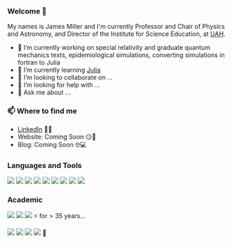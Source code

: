 ### Welcome 👋

My names is James Miller and I'm currently Professor and Chair of Physics and Astronomy, and Director of the Institute for Science Education, at [UAH](https://www.uah.edu/science/departments/physics).

- 🔭 I’m currently working on special relativity and graduate quantum mechanics texts, epidemiological simulations, converting simulations in fortran to Julia
- 🌱 I’m currently learning [Julia](https://julialang.org/)
- 👯 I’m looking to collaborate on ...
- 🤔 I’m looking for help with ...
- 💬 Ask me about ...


### 📫 Where to find me
- [LinkedIn](https://www.linkedin.com/in/4millerja/) 👨💼
- Website: Coming Soon 😏🔗
- Blog: Coming Soon 🤓💻

### Languages and Tools

![](https://img.shields.io/badge/Code-Fortran-informational?style=flat&logo=<LOGO_NAME>&logoColor=white&color=2bbc8a)
![](https://img.shields.io/badge/Code-Mathematica-informational?style=flat&logo=<LOGO_NAME>&logoColor=white&color=2bbc8a)
![](https://img.shields.io/badge/Code-Julia-informational?style=flat&logo=<LOGO_NAME>&logoColor=white&color=2bbc8a)
![](https://img.shields.io/badge/Code-Matlab-informational?style=flat&logo=<LOGO_NAME>&logoColor=white&color=2bbc8a)
![](https://img.shields.io/badge/OS-macOS-informational?style=flat&logo=<LOGO_NAME>&logoColor=white&color=2bbc8a)
![](https://img.shields.io/badge/OS-Linux-informational?style=flat&logo=<LOGO_NAME>&logoColor=white&color=2bbc8a)
![](https://img.shields.io/badge/Editor-Sublime-informational?style=flat&logo=<LOGO_NAME>&logoColor=white&color=2bbc8a)
![](https://img.shields.io/badge/Environment-Pluto-informational?style=flat&logo=<LOGO_NAME>&logoColor=white&color=2bbc8a)
![](https://img.shields.io/badge/Environment-Jupyter-informational?style=flat&logo=<LOGO_NAME>&logoColor=white&color=2bbc8a)

### Academic

![](https://img.shields.io/badge/Teaching-Graduate-informational?style=flat&logo=<LOGO_NAME>&logoColor=white&color=informational)
![](https://img.shields.io/badge/Teaching-Undergraduate-informational?style=flat&logo=<LOGO_NAME>&logoColor=white&color=informational)
![](https://img.shields.io/badge/Teaching-MS%20and%20PhD%20supervision-informational?style=flat&logo=<LOGO_NAME>&logoColor=white&color=informational)
⚡ for > 35 years...

![](https://img.shields.io/badge/Theory-High%20Energy%20Solar%20Physics-informational?style=flat&logo=<LOGO_NAME>&logoColor=white&color=orange)
![](https://img.shields.io/badge/Computation-Plasma%20Physics-informational?style=flat&logo=<LOGO_NAME>&logoColor=white&color=orange)
![](https://img.shields.io/badge/Computation-Quantum%20Mechanics-informational?style=flat&logo=<LOGO_NAME>&logoColor=white&color=orange)
![](https://img.shields.io/badge/Education-K-12%20STEM%20reform-informational?style=flat&logo=<LOGO_NAME>&logoColor=white&color=orange)
🚀




